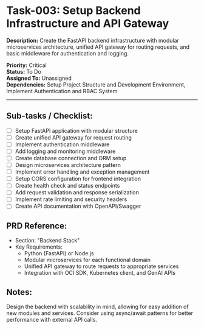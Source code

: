 # Task-003: Setup Backend Infrastructure and API Gateway

**Description:**
Create the FastAPI backend infrastructure with modular microservices architecture, unified API gateway for routing requests, and basic middleware for authentication and logging.

**Priority:** Critical  
**Status:** To Do  
**Assigned To:** Unassigned  
**Dependencies:** Setup Project Structure and Development Environment, Implement Authentication and RBAC System

---

## Sub-tasks / Checklist:
- [ ] Setup FastAPI application with modular structure
- [ ] Create unified API gateway for request routing
- [ ] Implement authentication middleware
- [ ] Add logging and monitoring middleware
- [ ] Create database connection and ORM setup
- [ ] Design microservices architecture pattern
- [ ] Implement error handling and exception management
- [ ] Setup CORS configuration for frontend integration
- [ ] Create health check and status endpoints
- [ ] Add request validation and response serialization
- [ ] Implement rate limiting and security headers
- [ ] Create API documentation with OpenAPI/Swagger

## PRD Reference:
* Section: "Backend Stack"
* Key Requirements:
    * Python (FastAPI) or Node.js
    * Modular microservices for each functional domain
    * Unified API gateway to route requests to appropriate services
    * Integration with OCI SDK, Kubernetes client, and GenAI APIs

## Notes:
Design the backend with scalability in mind, allowing for easy addition of new modules and services. Consider using async/await patterns for better performance with external API calls. 
